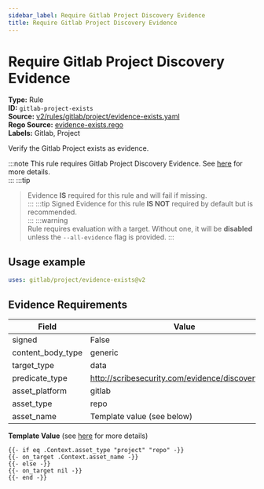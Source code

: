 ```yaml
---
sidebar_label: Require Gitlab Project Discovery Evidence
title: Require Gitlab Project Discovery Evidence
---  
```

# Require Gitlab Project Discovery Evidence  
**Type:** Rule  
**ID:** `gitlab-project-exists`  
**Source:** [v2/rules/gitlab/project/evidence-exists.yaml](https://github.com/scribe-public/sample-policies/blob/main/v2/rules/gitlab/project/evidence-exists.yaml)  
**Rego Source:** [evidence-exists.rego](https://github.com/scribe-public/sample-policies/blob/main/v2/rules/gitlab/project/evidence-exists.rego)  
**Labels:** Gitlab, Project  

Verify the Gitlab Project exists as evidence.

:::note 
This rule requires Gitlab Project Discovery Evidence. See [here](/docs/platforms/discover#gitlab-discovery) for more details.  
::: 
:::tip 
> Evidence **IS** required for this rule and will fail if missing.  
::: 
:::tip 
Signed Evidence for this rule **IS NOT** required by default but is recommended.  
::: 
:::warning  
Rule requires evaluation with a target. Without one, it will be **disabled** unless the `--all-evidence` flag is provided.
::: 

## Usage example

```yaml
uses: gitlab/project/evidence-exists@v2
```

## Evidence Requirements  
| Field | Value |
|-------|-------|
| signed | False |
| content_body_type | generic |
| target_type | data |
| predicate_type | http://scribesecurity.com/evidence/discovery/v0.1 |
| asset_platform | gitlab |
| asset_type | repo |
| asset_name | Template value (see below) |

**Template Value** (see [here](/docs/valint/initiatives#template-arguments) for more details)

```
{{- if eq .Context.asset_type "project" "repo" -}}
{{- on_target .Context.asset_name -}}
{{- else -}}
{{- on_target nil -}}
{{- end -}}
```

